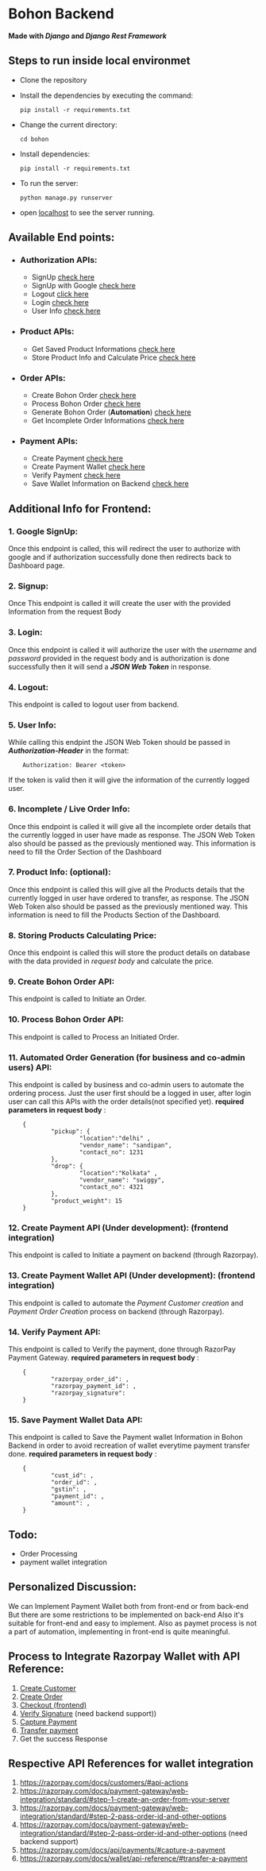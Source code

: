 # Bohon Backend
**Made with *Django* and *Django Rest Framework***

## Steps to run inside local environmet
*   Clone the repository
*   Install the dependencies by executing the command:

        pip install -r requirements.txt
*   Change the current directory:

        cd bohon
*   Install dependencies:

        pip install -r requirements.txt
*   To run the server:

        python manage.py runserver 

*   open [localhost](http://localhost:8000) to see the server running.


## Available End points:

* ### Authorization APIs: 
  *   SignUp [check here](http://bohon.herokuapp.com/api/auth/register/)
  *   SignUp with Google [check here](http://bohon.herokuapp.com/api/auth/google/)
  *   Logout [click here](http://bohon.herokuapp.com/api/auth/logout/)
  *   Login [check here](http://bohon.herokuapp.com/api/auth/login/)
  *   User Info [check here](http://bohon.herokuapp.com/api/auth/user)

* ### Product APIs:
    *  Get Saved Product Informations [check here](http://bohon.herokuapp.com/api/products)
    *   Store Product Info and Calculate Price [check here](http://bohon.herokuapp.com/api/products/store)

* ### Order APIs:
  *   Create Bohon Order [check here](http://bohon.herokuapp.com/api/order/create/)
  *   Process Bohon Order [check here](http://bohon.herokuapp.com/api/order/process/)
  *   Generate Bohon Order (**Automation**) [check here](http://bohon.herokuapp.com/api/order/generate/)
  *   Get Incomplete Order Informations [check here](http://bohon.herokuapp.com/api/orders)

* ### Payment APIs:
  *   Create Payment [check here](http://bohon.herokuapp.com/api/order/pay/)
  *   Create Payment Wallet [check here](http://bohon.herokuapp.com/api/wallet/create/)
  *   Verify Payment [check here](http://bohon.herokuapp.com/api/order/pay/verify/)
  *   Save Wallet Information on Backend [check here](http://bohon.herokuapp.com/api/wallet/save-data/)


## Additional Info for Frontend:
### 1. Google SignUp:
Once this endpoint is called, this will redirect the user to authorize with google and if authorization successfully done then redirects back to Dashboard page.

### 2. Signup: 
Once This endpoint is called it will create the user with the provided Information from the request Body

### 3. Login:
Once this endpoint is called it will authorize the user with the *username* and *password* provided in the request body and is authorization is done successfully then it will send a ***JSON Web Token*** in response.

### 4. Logout:
This endpoint is called to logout user from backend.

### 5. User Info: 
While calling this endpint the JSON Web Token should be passed in ***Authorization-Header*** in the format:

        Authorization: Bearer <token> 
If the token is valid then it will give the information of the currently logged user.

### 6. Incomplete / Live Order Info:
Once this endpoint is called it will give all the incomplete order details that the currently logged in user have made as response. The JSON Web Token also should be passed as the previously mentioned way.
This information is need to fill the Order Section of the Dashboard

### 7. Product Info: (optional):
Once this endpoint is called this will give all the Products details that the currently logged in user have ordered to transfer, as response. The JSON Web Token also should be passed as the previously mentioned way.
This information is need to fill the Products Section of the Dashboard.

### 8. Storing Products Calculating Price:
Once this endpoint is called this will store the product details on database with the data provided in *request body* and calculate the price.

### 9. Create Bohon Order API:
This endpoint is called to Initiate an Order. 

### 10. Process Bohon Order API:
This endpoint is called to Process an Initiated Order. 

### 11. Automated Order Generation (for business and co-admin users) API:
This endpoint is called by business and co-admin users to automate the ordering process. Just the user first should be a logged in user, after login user can call this APIs with the order details(not specified yet). 
**required parameters in request body** : 
        
        {
                "pickup": {
                        "location":"delhi" ,
                        "vendor_name": "sandipan",
                        "contact_no": 1231
                },
                "drop": {
                        "location":"Kolkata" ,
                        "vendor_name": "swiggy",
                        "contact_no": 4321
                },
                "product_weight": 15
        }

### 12. Create Payment API (Under development): (frontend integration)
This endpoint is called to Initiate a payment on backend (through Razorpay). 

### 13. Create Payment Wallet API (Under development): (frontend integration)
This endpoint is called to automate the *Payment Customer creation* and *Payment Order Creation* process on backend (through Razorpay).

### 14. Verify Payment API:
This endpoint is called to Verify the payment, done through RazorPay Payment Gateway.
**required parameters in request body** : 
        
        {
                "razorpay_order_id": ,
                "razorpay_payment_id": , 
                "razorpay_signature": 
        }


### 15. Save Payment Wallet Data API:
This endpoint is called to Save the Payment wallet Information in Bohon Backend in order to avoid recreation of wallet everytime payment transfer done.
**required parameters in request body** : 
        
        {
                "cust_id": ,
                "order_id": ,
                "gstin": ,
                "payment_id": ,
                "amount": , 
        }

## Todo:
* Order Processing 
* payment wallet integration



## Personalized Discussion:
We can Implement Payment Wallet both from front-end or from back-end
But there are some restrictions to be implemented on back-end
Also it's suitable for front-end and easy to implement.
Also as paymet process is not a part of automation, implementing in front-end is quite meaningful.

## Process to Integrate Razorpay Wallet with API Reference:
1. [Create Customer](https://razorpay.com/docs/customers/#api-actions)
2. [Create Order](https://razorpay.com/docs/payment-gateway/web-integration/standard/#step-1-create-an-order-from-your-server)
3. [Checkout (frontend)](https://razorpay.com/docs/payment-gateway/web-integration/standard/#step-2-pass-order-id-and-other-options)
4. [Verify Signature](https://razorpay.com/docs/payment-gateway/web-integration/standard/#step-2-pass-order-id-and-other-options) (need backend support))
5. [Capture Payment](https://razorpay.com/docs/api/payments/#capture-a-payment)
6. [Transfer payment](https://razorpay.com/docs/wallet/api-reference/#transfer-a-payment)
7. Get the success Response

## Respective API References for wallet integration
1. https://razorpay.com/docs/customers/#api-actions
2. https://razorpay.com/docs/payment-gateway/web-integration/standard/#step-1-create-an-order-from-your-server
3. https://razorpay.com/docs/payment-gateway/web-integration/standard/#step-2-pass-order-id-and-other-options
4. https://razorpay.com/docs/payment-gateway/web-integration/standard/#step-2-pass-order-id-and-other-options (need backend support)
5. https://razorpay.com/docs/api/payments/#capture-a-payment
6. https://razorpay.com/docs/wallet/api-reference/#transfer-a-payment